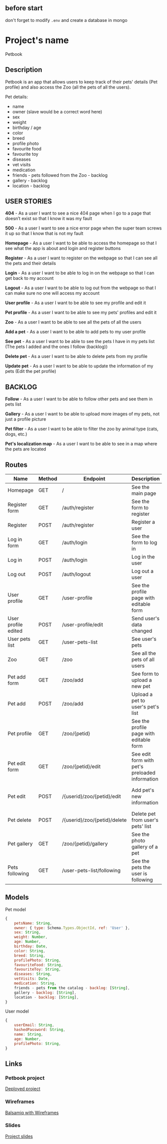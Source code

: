 ## before start

don't forget to modify `.env` and create a database in mongo




# Project's name

Petbook

## Description

Petbook is an app that allows users to keep track of their pets' details (Pet profile) and also access the Zoo (all the pets of all the users).

Pet details:
- name
- owner (slave would be a correct word here)
- sex
- weight
- birthday / age
- color
- breed
- profile photo
- favourite food
- favourite toy
- diseases
- vet visits 
- medication
- friends - pets followed from the Zoo - backlog
- gallery - backlog
- location - backlog


## USER STORIES

**404** - As a user I want to see a nice 404 page when I go to a page that doesn’t exist so that I know it was my fault

**500** - As a user I want to see a nice error page when the super team screws it up so that I know that is not my fault

**Homepage** - As a user I want to be able to access the homepage so that I see what the app is about and login and register buttons

**Register** - As a user I want to register on the webpage so that I can see all the pets and their details

**Login** - As a user I want to be able to log in on the webpage so that I can get back to my account

**Logout** - As a user I want to be able to log out from the webpage so that I can make sure no one will access my account

**User profile** - As a user I want to be able to see my profile and edit it

**Pet profile** - As a user I want to be able to see my pets' profiles and edit it

**Zoo** - As a user I want to be able to see all the pets of all the users

**Add a pet** - As a user I want to be able to add pets to my user profile

**See pet** - As a user I want to be able to see the pets I have in my pets list (The pets I added and the ones I follow (backlog))

**Delete pet** - As a user I want to be able to delete pets from my profile

**Update pet** - As a user I want to be able to update the information of my pets (Edit the pet profile)


## BACKLOG

**Follow** - As a user I want to be able to follow other pets and see them in pets list

**Gallery** - As a user I want to be able to upload more images of my pets, not just a profile picture

**Pet filter** - As a user I want to be able to filter the zoo by animal type (cats, dogs, etc.)

**Pet's localization map** - As a user I want to be able to see in a map where the pets are located


## Routes

| Name                 | Method | Endpoint                      | Description                                      | Body                                  | Redirects               |
| -------------------- | ------ | ----------------------------- | ------------------------------------------------ | ------------------------------------- | ----------------------- |
| Homepage             | GET    | /                             | See the main page                                |                                       |                         |
| Register form        | GET    | /auth/register                | See the form to register                         |                                       |                         |
| Register             | POST   | /auth/register                | Register a user                                  | { mail, password }                    | /user-profile           |
| Log in form          | GET    | /auth/login                   | See the form to log in                           |                                       |                         |
| Log in               | POST   | /auth/login                   | Log in the user                                  | { mail, password }                    | /zoo                    |
| Log out              | POST   | /auth/logout                  | Log out a user                                   |                                       | /                       |
| User profile         | GET    | /user-profile                 | See the profile page with editable form          |                                       |                         |
| User profile edited  | POST   | /user-profile/edit            | Send user's data changed                         | { user_email, password }              | /user-profile           |
| User pets list       | GET    | /user-pets-list               | See user's pets                                  |                                       |                         |
| Zoo                  | GET    | /zoo                          | See all the pets of all users                    |                                       |                         |
| Pet add form         | GET    | /zoo/add                      | See form to upload a new pet                     |                                       |                         |
| Pet add              | POST   | /zoo/add                      | Upload a pet to user's pet's list                | { name, sex, bday, color, etc. }      | /user-pets-list/{petid} |
| Pet profile          | GET    | /zoo/{petid}                  | See the profile page with editable form          |                                       |                         |
| Pet edit form        | GET    | /zoo/{petid}/edit             | See edit form with pet's preloaded information   |                                       |                         |
| Pet edit             | POST   | /{userid}/zoo/{petid}/edit    | Add pet's new information                        | { name, sex, bday, color, etc. }      | /user-pets-list/{petid} |
| Pet delete           | POST   | /{userid}/zoo/{petid}/delete  | Delete pet from user's pets' list                |                                       | /user-pets-list         |
| Pet gallery          | GET    | /zoo/{petid}/gallery          | See the photo gallery of a pet                   |                                       |                         |
| Pets following       | GET    | /user-pets-list/following     | See the pets the user is following               |                                       |                         |


## Models

Pet model

```js
{
    petsName: String,
    owner: { type: Schema.Types.ObjectId, ref: 'User' },
    sex: String,
    weight: Number,
    age: Number,
    birthday: Date,
    color: String,
    breed: String,
    profilePhoto: String,
    favouriteFood: String,
    favouriteToy: String,
    diseases: String,
    vetVisits: Date,
    medication: String,
    friends - pets from the catalog - backlog: [String],
    gallery - backlog: [String],
    location - backlog: [String],
}
```


User model

```js
{
    userEmail: String,
    hashedPassword: String,
    name: String,
    age: Number,
    profilePhoto: String,
}
```



## Links

### Petbook project

[Deployed project](...)

### Wireframes

[Balsamiq with Wireframes](https://balsamiq.cloud/sfay0an/pkdw0r4/r2278)                 

### Slides

[Project slides](...)
